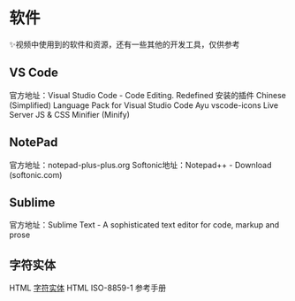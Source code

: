 # 软件
✨视频中使用到的软件和资源，还有一些其他的开发工具，仅供参考
## VS Code
官方地址：Visual Studio Code - Code Editing. Redefined
安装的插件
Chinese (Simplified) Language Pack for Visual Studio Code
Ayu
vscode-icons
Live Server
JS & CSS Minifier (Minify)

## NotePad
官方地址：notepad-plus-plus.org
Softonic地址：Notepad++ - Download (softonic.com)

## Sublime
官方地址：Sublime Text - A sophisticated text editor for code, markup and prose

## 字符实体
HTML [字符实体](https://www.w3school.com.cn/html/html_entities.asp)
HTML ISO-8859-1 参考手册
